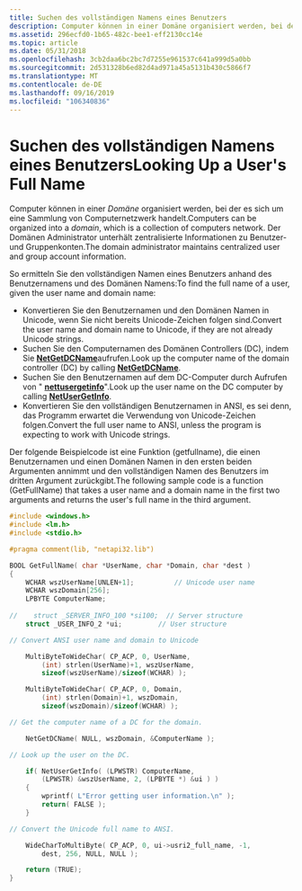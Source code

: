 ```yaml
---
title: Suchen des vollständigen Namens eines Benutzers
description: Computer können in einer Domäne organisiert werden, bei der es sich um eine Sammlung von Computernetzwerk handelt. Der Domänen Administrator unterhält zentralisierte Informationen zu Benutzer-und Gruppenkonten.
ms.assetid: 296ecfd0-1b65-482c-bee1-eff2130cc14e
ms.topic: article
ms.date: 05/31/2018
ms.openlocfilehash: 3cb2daa6bc2bc7d7255e961537c641a999d5a0bb
ms.sourcegitcommit: 2d531328b6ed82d4ad971a45a5131b430c5866f7
ms.translationtype: MT
ms.contentlocale: de-DE
ms.lasthandoff: 09/16/2019
ms.locfileid: "106340836"
---
```

# <a name="looking-up-a-users-full-name"></a><span data-ttu-id="955c7-104">Suchen des vollständigen Namens eines Benutzers</span><span class="sxs-lookup"><span data-stu-id="955c7-104">Looking Up a User's Full Name</span></span>

<span data-ttu-id="955c7-105">Computer können in einer *Domäne* organisiert werden, bei der es sich um eine Sammlung von Computernetzwerk handelt.</span><span class="sxs-lookup"><span data-stu-id="955c7-105">Computers can be organized into a *domain*, which is a collection of computers network.</span></span> <span data-ttu-id="955c7-106">Der Domänen Administrator unterhält zentralisierte Informationen zu Benutzer-und Gruppenkonten.</span><span class="sxs-lookup"><span data-stu-id="955c7-106">The domain administrator maintains centralized user and group account information.</span></span>

<span data-ttu-id="955c7-107">So ermitteln Sie den vollständigen Namen eines Benutzers anhand des Benutzernamens und des Domänen Namens:</span><span class="sxs-lookup"><span data-stu-id="955c7-107">To find the full name of a user, given the user name and domain name:</span></span>

-   <span data-ttu-id="955c7-108">Konvertieren Sie den Benutzernamen und den Domänen Namen in Unicode, wenn Sie nicht bereits Unicode-Zeichen folgen sind.</span><span class="sxs-lookup"><span data-stu-id="955c7-108">Convert the user name and domain name to Unicode, if they are not already Unicode strings.</span></span>
-   <span data-ttu-id="955c7-109">Suchen Sie den Computernamen des Domänen Controllers (DC), indem Sie [**NetGetDCName**](/windows/desktop/api/Lmaccess/nf-lmaccess-netgetdcname)aufrufen.</span><span class="sxs-lookup"><span data-stu-id="955c7-109">Look up the computer name of the domain controller (DC) by calling [**NetGetDCName**](/windows/desktop/api/Lmaccess/nf-lmaccess-netgetdcname).</span></span>
-   <span data-ttu-id="955c7-110">Suchen Sie den Benutzernamen auf dem DC-Computer durch Aufrufen von " [**nettusergetinfo**](/windows/desktop/api/Lmaccess/nf-lmaccess-netusergetinfo)".</span><span class="sxs-lookup"><span data-stu-id="955c7-110">Look up the user name on the DC computer by calling [**NetUserGetInfo**](/windows/desktop/api/Lmaccess/nf-lmaccess-netusergetinfo).</span></span>
-   <span data-ttu-id="955c7-111">Konvertieren Sie den vollständigen Benutzernamen in ANSI, es sei denn, das Programm erwartet die Verwendung von Unicode-Zeichen folgen.</span><span class="sxs-lookup"><span data-stu-id="955c7-111">Convert the full user name to ANSI, unless the program is expecting to work with Unicode strings.</span></span>

<span data-ttu-id="955c7-112">Der folgende Beispielcode ist eine Funktion (getfullname), die einen Benutzernamen und einen Domänen Namen in den ersten beiden Argumenten annimmt und den vollständigen Namen des Benutzers im dritten Argument zurückgibt.</span><span class="sxs-lookup"><span data-stu-id="955c7-112">The following sample code is a function (GetFullName) that takes a user name and a domain name in the first two arguments and returns the user's full name in the third argument.</span></span>


```C++
#include <windows.h>
#include <lm.h>
#include <stdio.h>

#pragma comment(lib, "netapi32.lib")

BOOL GetFullName( char *UserName, char *Domain, char *dest )
{
    WCHAR wszUserName[UNLEN+1];          // Unicode user name
    WCHAR wszDomain[256]; 
    LPBYTE ComputerName;
    
//    struct _SERVER_INFO_100 *si100;  // Server structure
    struct _USER_INFO_2 *ui;         // User structure

// Convert ANSI user name and domain to Unicode

    MultiByteToWideChar( CP_ACP, 0, UserName,
        (int) strlen(UserName)+1, wszUserName, 
        sizeof(wszUserName)/sizeof(WCHAR) );

    MultiByteToWideChar( CP_ACP, 0, Domain,
        (int) strlen(Domain)+1, wszDomain, 
        sizeof(wszDomain)/sizeof(WCHAR) );

// Get the computer name of a DC for the domain.

    NetGetDCName( NULL, wszDomain, &ComputerName );

// Look up the user on the DC.

    if( NetUserGetInfo( (LPWSTR) ComputerName,
        (LPWSTR) &wszUserName, 2, (LPBYTE *) &ui ) )
    {
        wprintf( L"Error getting user information.\n" );
        return( FALSE );
    }

// Convert the Unicode full name to ANSI.

    WideCharToMultiByte( CP_ACP, 0, ui->usri2_full_name, -1,
        dest, 256, NULL, NULL );

    return (TRUE);
}
```



 

 





